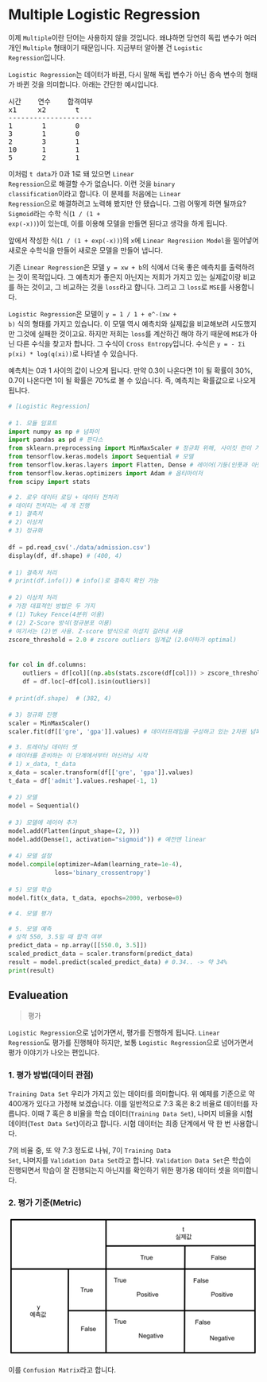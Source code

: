 # Multiple Logistic Regression

이제 <code>Multiple</code>이란 단어는 사용하지 않을 것입니다. 왜냐하면 당연히 독립 변수가 여러 개인 <code>Multiple</code> 형태이기 때문입니다. 지금부터 알아볼 건 <code>Logistic Regression</code>입니다.

<code>Logistic Regression</code>는 데이터가 바뀐, 다시 말해 독립 변수가 아닌 종속 변수의 형태가 바뀐 것을 의미합니다. 아래는 간단한 예시입니다.

<pre>
시간    연수    합격여부
x1     x2       t
--------------------
1       1       0
3       1       0
2       3       1
10      1       1 
5       2       1
</pre>

이처럼 <code>t data</code>가 0과 1로 돼 있으면 <code>Linear Regression</code>으로 해결할 수가 없습니다. 이런 것을 <code>binary classification</code>이라고 합니다. 이 문제를 처음에는 <code>Linear Regression</code>으로 해결하려고 노력해 봤지만 안 됐습니다. 그럼 어떻게 하면 될까요? <code>Sigmoid</code>라는 수학 식(<code>1 / (1 + exp(-x))</code>)이 있는데, 이를 이용해 모델을 만들면 된다고 생각을 하게 됩니다.

앞에서 작성한 식(<code>1 / (1 + exp(-x))</code>)의 <code>x</code>에 <code>Linear Regresiion Model</code>을 밀어넣어 새로운 수학식을 만들어 새로운 모델을 만들어 냅니다.

기존 <code>Linear Regression</code>은 모델 <code>y = xw + b</code>의 식에서 더욱 좋은 예측치를 출력하려는 것이 목적입니다. 그 예측치가 좋은지 아닌지는 저희가 가지고 있는 실제값이랑 비교를 하는 것이고, 그 비교하는 것을 <code>loss</code>라고 합니다. 그리고 그 <code>loss</code>로 <code>MSE</code>를 사용합니다.

<code>Logistic Regression</code>은 모델이 <code>y = 1 / 1 + e^-(xw + b)</code> 식의 형태를 가지고 있습니다. 이 모델 역시 예측치와 실제값을 비교해보려 시도했지만 그것에 실패한 것이고요. 하지만 저희는 <code>loss</code>를 계산하긴 해야 하기 때문에 <code>MSE</code>가 아닌 다른 수식을 찾고자 합니다. 그 수식이 <code>Cross Entropy</code>입니다. 수식은 <code>y = - Σi p(xi) * log(q(xi))</code>로 나타낼 수 있습니다.

예측치는 0과 1 사이의 값이 나오게 됩니다. 만약 0.3이 나온다면 1이 될 확률이 30%, 0.7이 나온다면 1이 될 확률은 70%로 볼 수 있습니다. 즉, 예측치는 확률값으로 나오게 됩니다.

```py
# [Logistic Regression]

# 1. 모듈 임포트
import numpy as np # 넘파이
import pandas as pd # 판다스
from sklearn.preprocessing import MinMaxScaler # 정규화 위해, 사이킷 런이 가지고 있는 민맥스 스케일러 임포트
from tensorflow.keras.models import Sequential # 모델
from tensorflow.keras.layers import Flatten, Dense # 레이어(기둥(인풋과 아웃풋))
from tensorflow.keras.optimizers import Adam # 옵티마이저
from scipy import stats
```

```py
# 2. 로우 데이터 로딩 + 데이터 전처리
# 데이터 전처리는 세 개 진행
# 1) 결측치
# 2) 이상치
# 3) 정규화

df = pd.read_csv('./data/admission.csv')
display(df, df.shape) # (400, 4)

# 1) 결측치 처리
# print(df.info()) # info()로 결측치 확인 가능

# 2) 이상치 처리
# 가장 대표적인 방법은 두 가지
# (1) Tukey Fence(4분위 이용)
# (2) Z-Score 방식(정규분포 이용)
# 여기서는 (2)번 사용. Z-score 방식으로 이성치 걸러내 사용
zscore_threshold = 2.0 # zscore outliers 임계값 (2.0이하가 optimal)


for col in df.columns:
    outliers = df[col][(np.abs(stats.zscore(df[col])) > zscore_threshold)]
    df = df.loc[~df[col].isin(outliers)]
    
# print(df.shape)  # (382, 4)

# 3) 정규화 진행
scaler = MinMaxScaler()
scaler.fit(df[['gre', 'gpa']].values) # 데이터프레임을 구성하고 있는 2차원 넘파이 어레이를 출력 -> scaler에게 전달
```

```py
# 3. 트레이닝 데이터 셋
# 데이터를 준비하는 이 단계에서부터 머신러닝 시작
# 1) x_data, t_data
x_data = scaler.transform(df[['gre', 'gpa']].values)
t_data = df['admit'].values.reshape(-1, 1)

# 2) 모델
model = Sequential()

# 3) 모델에 레이어 추가
model.add(Flatten(input_shape=(2, )))
model.add(Dense(1, activation="sigmoid")) # 예전엔 linear

# 4) 모델 설정
model.compile(optimizer=Adam(learning_rate=1e-4),
             loss='binary_crossentropy')

# 5) 모델 학습
model.fit(x_data, t_data, epochs=2000, verbose=0)
```

```py
# 4. 모델 평가
```

```py
# 5. 모델 예측
# 성적 550, 3.5일 때 합격 여부
predict_data = np.array([[550.0, 3.5]])
scaled_predict_data = scaler.transform(predict_data)
result = model.predict(scaled_predict_data) # 0.34.. -> 약 34%
print(result)
```

## Evalueation
> 평가

<code>Logistic Regression</code>으로 넘어가면서, 평가를 진행하게 됩니다. <code>Linear Regression</code>도 평가를 진행해야 하지만, 보통 <code>Logistic Regression</code>으로 넘어가면서 평가 이야기가 나오는 편입니다.

### 1. 평가 방법(데이터 관점)

<code>Training Data Set</code> 우리가 가지고 있는 데이터를 의미합니다. 위 예제를 기준으로 약 400개가 있다고 가정해 보겠습니다. 이를 일반적으로 7:3 혹은 8:2 비율로 데이터를 자릅니다. 이때 7 혹은 8 비율을 학습 데이터(<code>Training Data Set</code>), 나머지 비율을 시험 데이터(<code>Test Data Set</code>)이라고 합니다. 시험 데이터는 최종 단계에서 딱 한 번 사용합니다.

7의 비율 중, 또 약 7:3 정도로 나눠, 7이 <code>Training Data Set</code>, 나머지를 <code>Validation Data Set</code>라고 합니다. <code>Validation Data Set</code>은 학습이 진행되면서 학습이 잘 진행되는지 아닌지를 확인하기 위한 평가용 데이터 셋을 의미합니다.

### 2. 평가 기준(Metric)

![](./images/2023-04-03-13-45-34.png)

이를 <code>Confusion Matrix</code>라고 합니다.